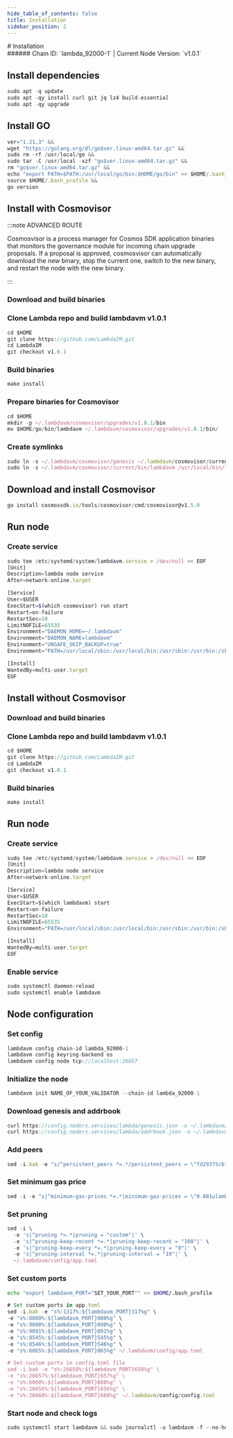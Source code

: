 ```yaml
---
hide_table_of_contents: false
title: Installation
sidebar_position: 2
---
```


<div class="h1-with-icon icon-lambda">
# Installation
</div>
###### Chain ID: `lambda_92000-1` | Current Node Version: `v1.0.1`

## Install dependencies

```js
sudo apt -q update
sudo apt -qy install curl git jq lz4 build-essential
sudo apt -qy upgrade
```

## Install GO
```js
ver="1.21.3" &&
wget "https://golang.org/dl/go$ver.linux-amd64.tar.gz" &&
sudo rm -rf /usr/local/go &&
sudo tar -C /usr/local -xzf "go$ver.linux-amd64.tar.gz" &&
rm "go$ver.linux-amd64.tar.gz" &&
echo "export PATH=$PATH:/usr/local/go/bin:$HOME/go/bin" >> $HOME/.bash_profile &&
source $HOME/.bash_profile &&
go version
```

## Install with Cosmovisor
:::note ADVANCED ROUTE

Cosmosvisor is a process manager for Cosmos SDK application binaries that monitors the governance module for incoming chain upgrade proposals. If a proposal is approved, cosmosvisor can automatically download the new binary, stop the current one, switch to the new binary, and restart the node with the new binary.

:::
### Download and build binaries
### Clone Lambda repo and build lambdavm v1.0.1
```js
cd $HOME
git clone https://github.com/LambdaIM.git
cd LambdaIM
git checkout v1.0.1
```

### Build binaries
```js
make install
```
### Prepare binaries for Cosmovisor
```js
cd $HOME
mkdir -p ~/.lambdavm/cosmovisor/upgrades/v1.0.1/bin
mv $HOME/go/bin/lambdavm ~/.lambdavm/cosmovisor/upgrades/v1.0.1/bin/
```

### Create symlinks
```js
sudo ln -s ~/.lambdavm/cosmovisor/genesis ~/.lambdavm/cosmovisor/current -f
sudo ln -s ~/.lambdavm/cosmovisor/current/bin/lambdavm /usr/local/bin/lambdavm -f
```

## Download and install Cosmovisor
```js
go install cosmossdk.io/tools/cosmovisor/cmd/cosmovisor@v1.5.0
```

## Run node
### Create service
```js
sudo tee /etc/systemd/system/lambdavm.service > /dev/null << EOF
[Unit]
Description=lambda node service
After=network-online.target

[Service]
User=$USER
ExecStart=$(which cosmovisor) run start
Restart=on-failure
RestartSec=10
LimitNOFILE=65535
Environment="DAEMON_HOME=~/.lambdavm"
Environment="DAEMON_NAME=lambdavm"
Environment="UNSAFE_SKIP_BACKUP=true"
Environment="PATH=/usr/local/sbin:/usr/local/bin:/usr/sbin:/usr/bin:/sbin:/bin:/usr/games:/usr/local/games:/snap/bin:~/.lambdavm/cosmovisor/current/bin"

[Install]
WantedBy=multi-user.target
EOF
```

## Install without Cosmovisor

### Download and build binaries
### Clone Lambda repo and build lambdavm v1.0.1
```js
cd $HOME
git clone https://github.com/LambdaIM.git
cd LambdaIM
git checkout v1.0.1
```

### Build binaries
```js
make install
```

## Run node
### Create service
```js
sudo tee /etc/systemd/system/lambdavm.service > /dev/null << EOF
[Unit]
Description=lambda node service
After=network-online.target

[Service]
User=$USER
ExecStart=$(which lambdavm) start
Restart=on-failure
RestartSec=10
LimitNOFILE=65535
Environment="PATH=/usr/local/sbin:/usr/local/bin:/usr/sbin:/usr/bin:/sbin:/bin:/usr/games:/usr/local/games:/snap/bin"

[Install]
WantedBy=multi-user.target
EOF
```

### Enable service
```js
sudo systemctl daemon-reload
sudo systemctl enable lambdavm
```

## Node configuration
### Set config
```js
lambdavm config chain-id lambda_92000-1
lambdavm config keyring-backend os
lambdavm config node tcp://localhost:26657
```

### Initialize the node
```js
lambdavm init NAME_OF_YOUR_VALIDATOR --chain-id lambda_92000-1
```

### Download genesis and addrbook
```js
curl https://config.noders.services/lambda/genesis.json -o ~/.lambdavm/config/genesis.json
curl https://config.noders.services/lambda/addrbook.json -o ~/.lambdavm/config/addrbook.json
```
### Add peers
```js
sed -i.bak -e "s/^persistent_peers *=.*/persistent_peers = \"fd29375cb1bc8ed6088e65885a8d77eb15dfd272@lambda-rpc.noders.services:31656\"/" ~/.lambdavm/config/config.toml
```

### Set minimum gas price
```js
sed -i -e "s|^minimum-gas-prices *=.*|minimum-gas-prices = \"0.001ulamb\"|" ~/.lambdavm/config/app.toml
```
### Set pruning
```js
sed -i \
  -e 's|^pruning *=.*|pruning = "custom"|' \
  -e 's|^pruning-keep-recent *=.*|pruning-keep-recent = "100"|' \
  -e 's|^pruning-keep-every *=.*|pruning-keep-every = "0"|' \
  -e 's|^pruning-interval *=.*|pruning-interval = "19"|' \
  ~/.lambdavm/config/app.toml
```

### Set custom ports

```bash
echo "export lambdavm_PORT="SET_YOUR_PORT"" >> $HOME/.bash_profile
```

```js
# Set custom ports in app.toml
sed -i.bak -e "s%:1317%:${lambdavm_PORT}317%g" \
-e "s%:8080%:${lambdavm_PORT}080%g" \
-e "s%:9090%:${lambdavm_PORT}090%g" \
-e "s%:9091%:${lambdavm_PORT}091%g" \
-e "s%:8545%:${lambdavm_PORT}545%g" \
-e "s%:8546%:${lambdavm_PORT}546%g" \
-e "s%:6065%:${lambdavm_PORT}065%g" ~/.lambdavm/config/app.toml

# Set custom ports in config.toml file
sed -i.bak -e "s%:26658%:${lambdavm_PORT}658%g" \
-e "s%:26657%:${lambdavm_PORT}657%g" \
-e "s%:6060%:${lambdavm_PORT}060%g" \
-e "s%:26656%:${lambdavm_PORT}656%g" \
-e "s%:26660%:${lambdavm_PORT}660%g" ~/.lambdavm/config/config.toml
```

### Start node and check logs
```js
sudo systemctl start lambdavm && sudo journalctl -u lambdavm -f --no-hostname -o cat
```
